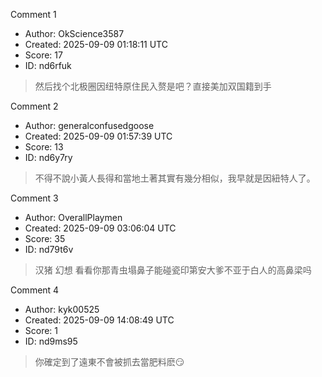 Comment 1

- Author: OkScience3587
- Created: 2025-09-09 01:18:11 UTC
- Score: 17
- ID: nd6rfuk

> 然后找个北极圈因纽特原住民入赘是吧？直接美加双国籍到手

Comment 2

- Author: generalconfusedgoose
- Created: 2025-09-09 01:57:39 UTC
- Score: 13
- ID: nd6y7ry

> 不得不說小黃人長得和當地土著其實有幾分相似，我早就是因紐特人了。

Comment 3

- Author: OverallPlaymen
- Created: 2025-09-09 03:06:04 UTC
- Score: 35
- ID: nd79t6v

> 汉猪 幻想 看看你那青虫塌鼻子能碰瓷印第安大爹不亚于白人的高鼻梁吗

Comment 4

- Author: kyk00525
- Created: 2025-09-09 14:08:49 UTC
- Score: 1
- ID: nd9ms95

> 你確定到了遠東不會被抓去當肥料麽😏
